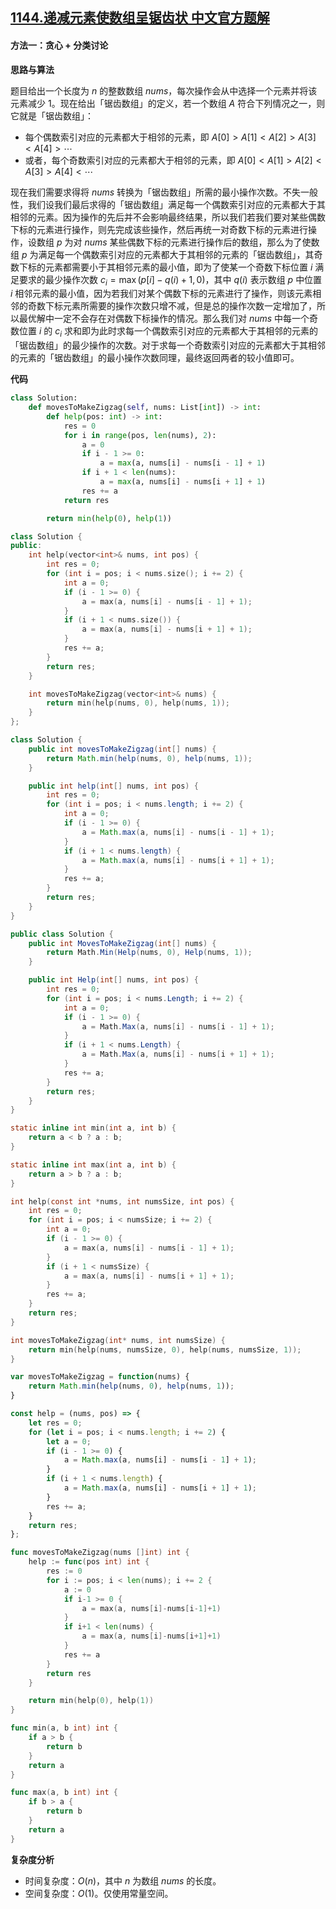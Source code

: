 ## [1144.递减元素使数组呈锯齿状 中文官方题解](https://leetcode.cn/problems/decrease-elements-to-make-array-zigzag/solutions/100000/di-jian-yuan-su-shi-shu-zu-cheng-ju-chi-o30ye)
#### 方法一：贪心 + 分类讨论

**思路与算法**

题目给出一个长度为 $n$ 的整数数组 $\textit{nums}$，每次操作会从中选择一个元素并将该元素减少 $1$。现在给出「锯齿数组」的定义，若一个数组 $A$ 符合下列情况之一，则它就是「锯齿数组」：

- 每个偶数索引对应的元素都大于相邻的元素，即 $A[0] > A[1] < A[2] > A[3] < A[4] > \cdots$
- 或者，每个奇数索引对应的元素都大于相邻的元素，即 $A[0] < A[1] > A[2] < A[3] > A[4] < \cdots$

现在我们需要求得将 $\textit{nums}$ 转换为「锯齿数组」所需的最小操作次数。不失一般性，我们设我们最后求得的「锯齿数组」满足每一个偶数索引对应的元素都大于其相邻的元素。因为操作的先后并不会影响最终结果，所以我们若我们要对某些偶数下标的元素进行操作，则先完成该些操作，然后再统一对奇数下标的元素进行操作，设数组 $p$ 为对 $\textit{nums}$ 某些偶数下标的元素进行操作后的数组，那么为了使数组 $p$ 为满足每一个偶数索引对应的元素都大于其相邻的元素的「锯齿数组」，其奇数下标的元素都需要小于其相邻元素的最小值，即为了使某一个奇数下标位置 $i$ 满足要求的最少操作次数 $c_i = \max(p[i] - q(i) + 1, 0)$，其中 $q(i)$ 表示数组 $p$ 中位置 $i$ 相邻元素的最小值，因为若我们对某个偶数下标的元素进行了操作，则该元素相邻的奇数下标元素所需要的操作次数只增不减，但是总的操作次数一定增加了，所以最优解中一定不会存在对偶数下标操作的情况。那么我们对 $\textit{nums}$ 中每一个奇数位置 $i$ 的 $c_i$ 求和即为此时求每一个偶数索引对应的元素都大于其相邻的元素的「锯齿数组」的最少操作的次数。对于求每一个奇数索引对应的元素都大于其相邻的元素的「锯齿数组」的最小操作次数同理，最终返回两者的较小值即可。

**代码**

```Python [sol1-Python3]
class Solution:
    def movesToMakeZigzag(self, nums: List[int]) -> int:
        def help(pos: int) -> int:
            res = 0
            for i in range(pos, len(nums), 2):
                a = 0
                if i - 1 >= 0:
                    a = max(a, nums[i] - nums[i - 1] + 1)
                if i + 1 < len(nums):
                    a = max(a, nums[i] - nums[i + 1] + 1)
                res += a
            return res

        return min(help(0), help(1))
```

```C++ [sol1-C++]
class Solution {
public:
    int help(vector<int>& nums, int pos) {
        int res = 0;
        for (int i = pos; i < nums.size(); i += 2) {
            int a = 0;
            if (i - 1 >= 0) {
                a = max(a, nums[i] - nums[i - 1] + 1);
            }
            if (i + 1 < nums.size()) {
                a = max(a, nums[i] - nums[i + 1] + 1);
            }
            res += a;
        }
        return res;
    }

    int movesToMakeZigzag(vector<int>& nums) {
        return min(help(nums, 0), help(nums, 1));
    }
};
```

```Java [sol1-Java]
class Solution {
    public int movesToMakeZigzag(int[] nums) {
        return Math.min(help(nums, 0), help(nums, 1));
    }

    public int help(int[] nums, int pos) {
        int res = 0;
        for (int i = pos; i < nums.length; i += 2) {
            int a = 0;
            if (i - 1 >= 0) {
                a = Math.max(a, nums[i] - nums[i - 1] + 1);
            }
            if (i + 1 < nums.length) {
                a = Math.max(a, nums[i] - nums[i + 1] + 1);
            }
            res += a;
        }
        return res;
    }
}
```

```C# [sol1-C#]
public class Solution {
    public int MovesToMakeZigzag(int[] nums) {
        return Math.Min(Help(nums, 0), Help(nums, 1));
    }

    public int Help(int[] nums, int pos) {
        int res = 0;
        for (int i = pos; i < nums.Length; i += 2) {
            int a = 0;
            if (i - 1 >= 0) {
                a = Math.Max(a, nums[i] - nums[i - 1] + 1);
            }
            if (i + 1 < nums.Length) {
                a = Math.Max(a, nums[i] - nums[i + 1] + 1);
            }
            res += a;
        }
        return res;
    }
}
```

```C [sol1-C]
static inline int min(int a, int b) {
    return a < b ? a : b;
}

static inline int max(int a, int b) {
    return a > b ? a : b;
}

int help(const int *nums, int numsSize, int pos) {
    int res = 0;
    for (int i = pos; i < numsSize; i += 2) {
        int a = 0;
        if (i - 1 >= 0) {
            a = max(a, nums[i] - nums[i - 1] + 1);
        }
        if (i + 1 < numsSize) {
            a = max(a, nums[i] - nums[i + 1] + 1);
        }
        res += a;
    }
    return res;
}

int movesToMakeZigzag(int* nums, int numsSize) {
    return min(help(nums, numsSize, 0), help(nums, numsSize, 1));
}
```

```JavaScript [sol1-JavaScript]
var movesToMakeZigzag = function(nums) {
    return Math.min(help(nums, 0), help(nums, 1));
}

const help = (nums, pos) => {
    let res = 0;
    for (let i = pos; i < nums.length; i += 2) {
        let a = 0;
        if (i - 1 >= 0) {
            a = Math.max(a, nums[i] - nums[i - 1] + 1);
        }
        if (i + 1 < nums.length) {
            a = Math.max(a, nums[i] - nums[i + 1] + 1);
        }
        res += a;
    }
    return res;
};
```

```go [sol1-Golang]
func movesToMakeZigzag(nums []int) int {
    help := func(pos int) int {
        res := 0
        for i := pos; i < len(nums); i += 2 {
            a := 0
            if i-1 >= 0 {
                a = max(a, nums[i]-nums[i-1]+1)
            }
            if i+1 < len(nums) {
                a = max(a, nums[i]-nums[i+1]+1)
            }
            res += a
        }
        return res
    }

    return min(help(0), help(1))
}

func min(a, b int) int {
    if a > b {
        return b
    }
    return a
}

func max(a, b int) int {
    if b > a {
        return b
    }
    return a
}
```

**复杂度分析**

- 时间复杂度：$O(n)$，其中 $n$ 为数组 $\textit{nums}$ 的长度。
- 空间复杂度：$O(1)$。仅使用常量空间。